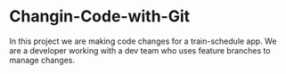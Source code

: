 # Changin-Code-with-Git
In this project we are making code changes for a train-schedule app. We are a developer working with a dev team who uses feature branches to manage changes. 
